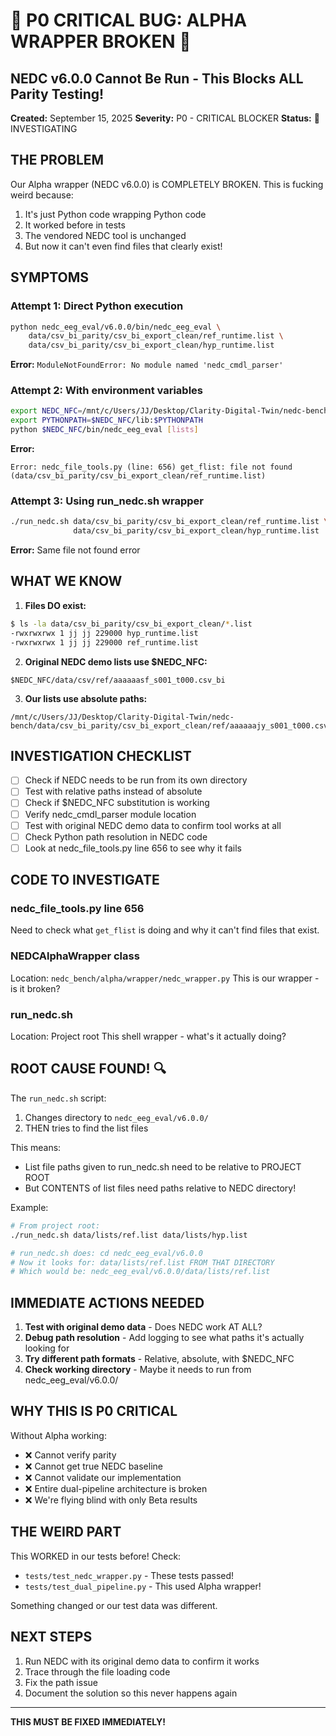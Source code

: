 # 🚨 P0 CRITICAL BUG: ALPHA WRAPPER BROKEN 🚨
## NEDC v6.0.0 Cannot Be Run - This Blocks ALL Parity Testing!

**Created:** September 15, 2025
**Severity:** P0 - CRITICAL BLOCKER
**Status:** 🔴 INVESTIGATING

## THE PROBLEM

Our Alpha wrapper (NEDC v6.0.0) is COMPLETELY BROKEN. This is fucking weird because:
1. It's just Python code wrapping Python code
2. It worked before in tests
3. The vendored NEDC tool is unchanged
4. But now it can't even find files that clearly exist!

## SYMPTOMS

### Attempt 1: Direct Python execution
```bash
python nedc_eeg_eval/v6.0.0/bin/nedc_eeg_eval \
    data/csv_bi_parity/csv_bi_export_clean/ref_runtime.list \
    data/csv_bi_parity/csv_bi_export_clean/hyp_runtime.list
```
**Error:** `ModuleNotFoundError: No module named 'nedc_cmdl_parser'`

### Attempt 2: With environment variables
```bash
export NEDC_NFC=/mnt/c/Users/JJ/Desktop/Clarity-Digital-Twin/nedc-bench/nedc_eeg_eval/v6.0.0
export PYTHONPATH=$NEDC_NFC/lib:$PYTHONPATH
python $NEDC_NFC/bin/nedc_eeg_eval [lists]
```
**Error:**
```
Error: nedc_file_tools.py (line: 656) get_flist: file not found (data/csv_bi_parity/csv_bi_export_clean/ref_runtime.list)
```

### Attempt 3: Using run_nedc.sh wrapper
```bash
./run_nedc.sh data/csv_bi_parity/csv_bi_export_clean/ref_runtime.list \
              data/csv_bi_parity/csv_bi_export_clean/hyp_runtime.list
```
**Error:** Same file not found error

## WHAT WE KNOW

1. **Files DO exist:**
```bash
$ ls -la data/csv_bi_parity/csv_bi_export_clean/*.list
-rwxrwxrwx 1 jj jj 229000 hyp_runtime.list
-rwxrwxrwx 1 jj jj 229000 ref_runtime.list
```

2. **Original NEDC demo lists use $NEDC_NFC:**
```
$NEDC_NFC/data/csv/ref/aaaaaasf_s001_t000.csv_bi
```

3. **Our lists use absolute paths:**
```
/mnt/c/Users/JJ/Desktop/Clarity-Digital-Twin/nedc-bench/data/csv_bi_parity/csv_bi_export_clean/ref/aaaaaajy_s001_t000.csv_bi
```

## INVESTIGATION CHECKLIST

- [ ] Check if NEDC needs to be run from its own directory
- [ ] Test with relative paths instead of absolute
- [ ] Check if $NEDC_NFC substitution is working
- [ ] Verify nedc_cmdl_parser module location
- [ ] Test with original NEDC demo data to confirm tool works at all
- [ ] Check Python path resolution in NEDC code
- [ ] Look at nedc_file_tools.py line 656 to see why it fails

## CODE TO INVESTIGATE

### nedc_file_tools.py line 656
Need to check what `get_flist` is doing and why it can't find files that exist.

### NEDCAlphaWrapper class
Location: `nedc_bench/alpha/wrapper/nedc_wrapper.py`
This is our wrapper - is it broken?

### run_nedc.sh
Location: Project root
This shell wrapper - what's it actually doing?

## ROOT CAUSE FOUND! 🔍

The `run_nedc.sh` script:
1. Changes directory to `nedc_eeg_eval/v6.0.0/`
2. THEN tries to find the list files

This means:
- List file paths given to run_nedc.sh need to be relative to PROJECT ROOT
- But CONTENTS of list files need paths relative to NEDC directory!

Example:
```bash
# From project root:
./run_nedc.sh data/lists/ref.list data/lists/hyp.list

# run_nedc.sh does: cd nedc_eeg_eval/v6.0.0
# Now it looks for: data/lists/ref.list FROM THAT DIRECTORY
# Which would be: nedc_eeg_eval/v6.0.0/data/lists/ref.list
```

## IMMEDIATE ACTIONS NEEDED

1. **Test with original demo data** - Does NEDC work AT ALL?
2. **Debug path resolution** - Add logging to see what paths it's actually looking for
3. **Try different path formats** - Relative, absolute, with $NEDC_NFC
4. **Check working directory** - Maybe it needs to run from nedc_eeg_eval/v6.0.0/

## WHY THIS IS P0 CRITICAL

Without Alpha working:
- ❌ Cannot verify parity
- ❌ Cannot get true NEDC baseline
- ❌ Cannot validate our implementation
- ❌ Entire dual-pipeline architecture is broken
- ❌ We're flying blind with only Beta results

## THE WEIRD PART

This WORKED in our tests before! Check:
- `tests/test_nedc_wrapper.py` - These tests passed!
- `tests/test_dual_pipeline.py` - This used Alpha wrapper!

Something changed or our test data was different.

## NEXT STEPS

1. Run NEDC with its original demo data to confirm it works
2. Trace through the file loading code
3. Fix the path issue
4. Document the solution so this never happens again

---

**THIS MUST BE FIXED IMMEDIATELY!**
